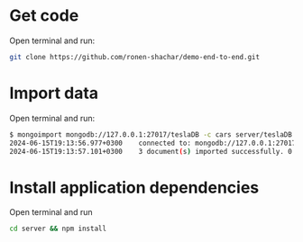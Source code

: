 # Get code
Open terminal and run:
```sh
git clone https://github.com/ronen-shachar/demo-end-to-end.git
```

# Import data
Open terminal and run:
```sh
$ mongoimport mongodb://127.0.0.1:27017/teslaDB -c cars server/teslaDB.cars.json
2024-06-15T19:13:56.977+0300    connected to: mongodb://127.0.0.1:27017/teslaDB
2024-06-15T19:13:57.101+0300    3 document(s) imported successfully. 0 document(s) failed to import.
```

# Install application dependencies
Open terminal and run
```sh
cd server && npm install
```



